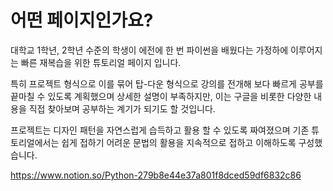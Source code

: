 # 어떤 페이지인가요?

대학교 1학년, 2학년 수준의 학생이 에전에 한 번 파이썬을 배웠다는 가정하에 이루어지는 빠른 재복습을 위한 튜토리얼 페이지 입니다.

특히 프로젝트 형식으로 이를 묶어 탑-다운 형식으로 강의를 전개해 보다 빠르게 공부를 끝마칠 수 있도록 계획했으며 상세한 설명이 부족하지만, 이는 구글을 비롯한 다양한 내용을 직접 찾아보며 공부하는 계기가 되기도 할 것입니다.

프로젝트는 디자인 패턴을 자연스럽게 습득하고 활용 할 수 있도록 짜여졌으며 기존 튜토리얼에서는 쉽게 접하기 어려운 문법의 활용을 지속적으로 접하고 이해하도록 구성했습니다.

https://www.notion.so/Python-279b8e44e37a801f8dced59df6832c86